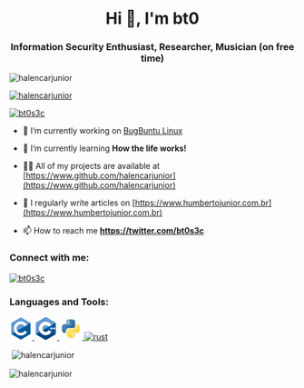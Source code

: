 <h1 align="center">Hi 👋, I'm bt0</h1>
<h3 align="center">Information Security Enthusiast, Researcher, Musician (on free time)</h3>

<p align="left"> <img src="https://komarev.com/ghpvc/?username=halencarjunior&label=Profile%20views&color=0e75b6&style=flat" alt="halencarjunior" /> </p>

<p align="left"> <a href="https://github.com/ryo-ma/github-profile-trophy"><img src="https://github-profile-trophy.vercel.app/?username=halencarjunior" alt="halencarjunior" /></a> </p>

<p align="left"> <a href="https://twitter.com/bt0s3c" target="blank"><img src="https://img.shields.io/twitter/follow/bt0s3c?logo=twitter&style=for-the-badge" alt="bt0s3c" /></a> </p>

- 🔭 I’m currently working on [BugBuntu Linux](https://www.github.com/halencarjunior/BugBuntu)

- 🌱 I’m currently learning **How the life works!**

- 👨‍💻 All of my projects are available at [https://www.github.com/halencarjunior](https://www.github.com/halencarjunior)

- 📝 I regularly write articles on [https://www.humbertojunior.com.br](https://www.humbertojunior.com.br)

- 📫 How to reach me **https://twitter.com/bt0s3c**

<h3 align="left">Connect with me:</h3>
<p align="left">
<a href="https://twitter.com/bt0s3c" target="blank"><img align="center" src="https://raw.githubusercontent.com/rahuldkjain/github-profile-readme-generator/master/src/images/icons/Social/twitter.svg" alt="bt0s3c" height="30" width="40" /></a>
</p>

<h3 align="left">Languages and Tools:</h3>
<p align="left"> <a href="https://www.cprogramming.com/" target="_blank"> <img src="https://raw.githubusercontent.com/devicons/devicon/master/icons/c/c-original.svg" alt="c" width="40" height="40"/> </a> <a href="https://www.w3schools.com/cpp/" target="_blank"> <img src="https://raw.githubusercontent.com/devicons/devicon/master/icons/cplusplus/cplusplus-original.svg" alt="cplusplus" width="40" height="40"/> </a> <a href="https://www.python.org" target="_blank"> <img src="https://raw.githubusercontent.com/devicons/devicon/master/icons/python/python-original.svg" alt="python" width="40" height="40"/> </a> <a href="https://www.rust-lang.org" target="_blank"> <img src="https://upload.wikimedia.org/wikipedia/commons/thumb/2/20/Rustacean-orig-noshadow.svg/1200px-Rustacean-orig-noshadow.svg.png" alt="rust" width="40" height="40"/> </a> </p>

<p>&nbsp;<img align="center" src="https://github-readme-stats.vercel.app/api?username=halencarjunior&show_icons=true&locale=en" alt="halencarjunior" /></p>

<p><img align="center" src="https://github-readme-streak-stats.herokuapp.com/?user=halencarjunior&" alt="halencarjunior" /></p>

<p><script type="text/javascript" src="https://cdnjs.buymeacoffee.com/1.0.0/button.prod.min.js" data-name="bmc-button" data-slug="halencarjunior" data-color="#FF5F5F" data-emoji=""  data-font="Cookie" data-text="Buy me a coffee" data-outline-color="#000000" data-font-color="#ffffff" data-coffee-color="#FFDD00" ></script></p>

